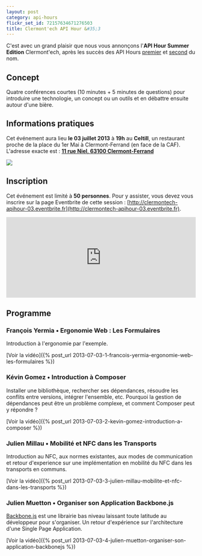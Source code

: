 ```yaml
---
layout: post
category: api-hours
flickr_set_id: 72157634671276503
title: Clermont'ech API Hour &#35;3
---
```


C'est avec un grand plaisir que nous vous annonçons l'**API Hour Summer
Edition** Clermont'ech, après les succès des API Hours
[premier](/api-hours/api-hour-1.html)
et [second](/api-hours/api-hour-2.html) du nom.

## Concept

Quatre conférences courtes (10 minutes + 5 minutes de questions) pour
introduire une technologie, un concept ou un outils et en débattre ensuite
autour d'une bière.

## Informations pratiques

Cet événement aura lieu **le 03 juillet 2013** à **19h** au **Celtill**, un
restaurant proche de la place du 1er Mai à Clermont-Ferrand (en face de la CAF).
L'adresse exacte est : [**11 rue Niel, 63100
Clermont-Ferrand**](https://maps.google.fr/maps?ie=UTF8&cid=3358887464373546188&q=Celtill)

[![](http://maps.googleapis.com/maps/api/staticmap?center=Celtill&size=600x400&sensor=false&markers=color:red|45.78431,3.10160)](https://maps.google.fr/maps?ie=UTF8&cid=3358887464373546188&q=Celtill)

## Inscription

Cet événement est limité à **50 personnes**. Pour y assister, vous devez vous
inscrire sur la page Eventbrite de cette session :
[http://clermontech-apihour-03.eventbrite.fr](http://clermontech-apihour-03.eventbrite.fr).

<iframe src="http://www.eventbrite.com/tickets-external?eid=7067130979&amp;ref=etckt&amp;v=2" frameborder="0" height="214" width="100%" vspace="0" hspace="0" marginheight="5" marginwidth="5" scrolling="auto" allowtransparency="true">Clermont'ech Eventbrite</iframe>


## Programme

### François Yermia • Ergonomie Web : Les Formulaires

Introduction à l'ergonomie par l'exemple.

[Voir la vidéo]({% post_url 2013-07-03-1-francois-yermia-ergonomie-web-les-formulaires %})

### Kévin Gomez • Introduction à Composer

Installer une bibliothèque, rechercher ses dépendances, résoudre les conflits
entre versions, intégrer l'ensemble, etc. Pourquoi la gestion de dépendances
peut être un problème complexe, et comment Composer peut y répondre ?

[Voir la vidéo]({% post_url 2013-07-03-2-kevin-gomez-introduction-a-composer %})

### Julien Millau • Mobilité et NFC dans les Transports

Introduction au NFC, aux normes existantes, aux modes de communication et retour
d'experience sur une implémentation en mobilité du NFC dans les transports en
communs.

[Voir la vidéo]({% post_url 2013-07-03-3-julien-millau-mobilite-et-nfc-dans-les-transports %})

### Julien Muetton • Organiser son Application Backbone.js

[Backbone.js](http://backbonejs.org/) est une librairie bas niveau laissant
toute latitude au développeur pour s'organiser.
Un retour d'expérience sur l'architecture d'une Single Page Application.

[Voir la vidéo]({% post_url 2013-07-03-4-julien-muetton-organiser-son-application-backbonejs %})
